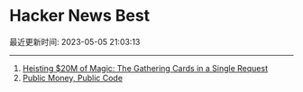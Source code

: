 # Hacker News Best

最近更新时间: 2023-05-05 21:03:13

--- 
1. [Heisting $20M of Magic: The Gathering Cards in a Single Request](https://www.mayer.cool/writings/Heisting-20-Million-in-Magic-Cards/) 
2. [Public Money, Public Code](https://publiccode.eu/en/) 
